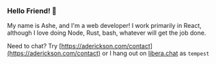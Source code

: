 ### Hello Friend! 💜

My name is Ashe, and I'm a web developer!  I work primarily in React, although
I love doing Node, Rust, bash, whatever will get the job done.

Need to chat?  Try [https://aderickson.com/contact](https://aderickson.com/contact)
 or I hang out on [libera.chat](https://libera.chat/) as `tempest`